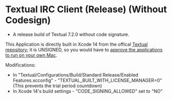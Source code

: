 # Textual IRC Client (Release) (Without Codesign)
- A release build of Textual 7.2.0 without code signature.

This Application is directly built in Xcode 14 from the offical [Textual repository](https://github.com/Codeux-Software/Textual); it is UNSIGNED, so you would have to [approve the applications to run on your own Mac](https://www.howtogeek.com/205393/gatekeeper-101-why-your-mac-only-allows-apple-approved-software-by-default/).

Modifications:
- In "Textual/Configurations/Build/Standard Release/Enabled Features.xcconfig" - "TEXTUAL_BUILT_WITH_LICENSE_MANAGER=0" (This prevents the trial period countdown)
- In Xcode 14's build settings - "CODE_SIGNING_ALLOWED" set to "NO"
